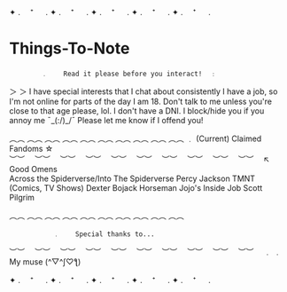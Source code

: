    ✦ . 　⁺ 　 . ✦ . 　⁺ 　 . ✦ . 　⁺ 　 . ✦ . 　⁺ 　 . ✦ . 　⁺ 　 . 
# Things-To-Note
            ﹒    Read it please before you interact!  ﹕

  ＞ ＞ I have special interests that I chat about consistently
  I have a job, so I'm not online for parts of the day
  I am 18. Don't talk to me unless you're close to that age please, lol.
  I don't have a DNI. I block/hide you if you annoy me ¯\_(:/)_/¯
  Please let me know if I offend you!
   
   ︵︵   ︵︵   ︵︵   ︵︵   ︵︵   ︵︵   ︵︵   ︵︵   ︵︵  ︵︵
               ﹒    (Current) Claimed Fandoms  ☆                        
   ︶︶　 ︶︶　 ︶︶　 ︶︶　 ︶︶　 ︶︶　 ︶︶　 ︶︶　 ︶︶　 ︶︶　 
                                   ↖
 Good Omens                            
                      Across the Spiderverse/Into The Spiderverse
        Percy Jackson
                                 TMNT (Comics, TV Shows)
            Dexter
                        Bojack Horseman            Jojo's
            Inside Job               Scott Pilgrim

   ︵︵   ︵︵   ︵︵   ︵︵   ︵︵   ︵︵   ︵︵   ︵︵   ︵︵  ︵︵
   
               ﹒    Special thanks to...   
   ︶︶　 ︶︶　 ︶︶　 ︶︶　 ︶︶　 ︶︶　 ︶︶　 ︶︶　 ︶︶　 ︶︶　
﹒                                                                ﹒  
                          My muse (^▽^ʃ♡ƪ)
                          
   ✦ . 　⁺ 　 . ✦ . 　⁺ 　 . ✦ . 　⁺ 　 . ✦ . 　⁺ 　 . ✦ . 　⁺ 　 . 
